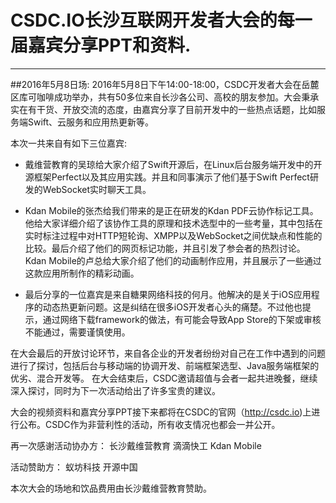 # CSDC.IO长沙互联网开发者大会的每一届嘉宾分享PPT和资料.

---

##2016年5月8日场:
2016年5月8日下午14:00-18:00，CSDC开发者大会在岳麓区库可咖啡成功举办，共有50多位来自长沙各公司、高校的朋友参加。大会秉承实在有干货、开放交流的态度，由嘉宾分享了目前开发中的一些热点话题，比如服务端Swift、云服务和应用热更新等。

本次一共来自有如下三位嘉宾:

- 戴维营教育的吴琼给大家介绍了Swift开源后，在Linux后台服务端开发中的开源框架Perfect以及其应用实践。并且和同事演示了他们基于Swift Perfect研发的WebSocket实时聊天工具。

- Kdan Mobile的张杰给我们带来的是正在研发的Kdan PDF云协作标记工具。他给大家详细介绍了该协作工具的原理和技术选型中的一些考量，其中包括在实时标注过程中对HTTP短轮询、XMPP以及WebSocket之间优缺点和性能的比较。最后介绍了他们的网页标记功能，并且引发了参会者的热烈讨论。Kdan Mobile的卢总给大家介绍了他们的动画制作应用，并且展示了一些通过这款应用所制作的精彩动画。


- 最后分享的一位嘉宾是来自糖果网络科技的何月。他解决的是关于iOS应用程序的动态热更新问题。这是纠结在很多iOS开发者心头的痛楚。不过他也提示，通过网络下载framework的做法，有可能会导致App Store的下架或审核不能通过，需要谨慎使用。

在大会最后的开放讨论环节，来自各企业的开发者纷纷对自己在工作中遇到的问题进行了探讨，包括后台与移动端的协调开发、前端框架选型、Java服务端框架的优劣、混合开发等。
在大会结束后，CSDC邀请超值与会者一起共进晚餐，继续深入探讨，同时为下一次活动给出了许多宝贵的建议。

大会的视频资料和嘉宾分享PPT接下来都将在CSDC的官网（http://csdc.io)上进行公布。CSDC作为非营利性的活动，所有收支情况也都会一并公开。

再一次感谢活动协办方：
长沙戴维营教育
滴滴快工
Kdan Mobile

活动赞助方：
蚁坊科技
开源中国

本次大会的场地和饮品费用由长沙戴维营教育赞助。

